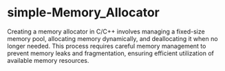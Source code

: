 # simple-Memory_Allocator
Creating a memory allocator in C/C++ involves managing a fixed-size memory pool, allocating memory dynamically, and deallocating it when no longer needed. This process requires careful memory management to prevent memory leaks and fragmentation, ensuring efficient utilization of available memory resources.
